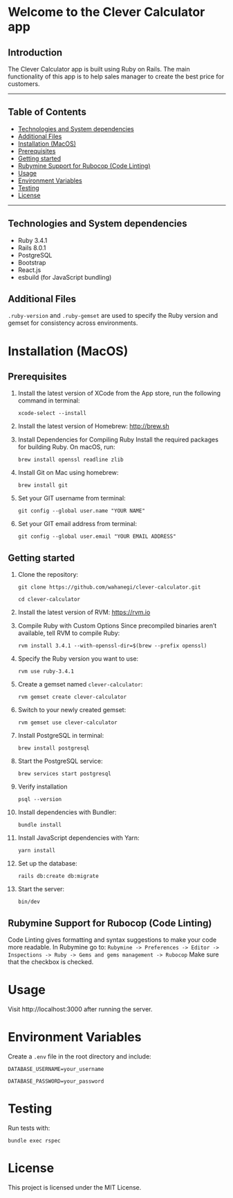 # Welcome to the Clever Calculator app
## Introduction

The Clever Calculator app is built using Ruby on Rails. The main functionality of this app is to help sales manager 
to create the best price for customers.

___
## Table of Contents
- [Technologies and System dependencies](#technologies-and-system-dependencies)
- [Additional Files](#additional-files)
- [Installation (MacOS)](#installation-macos)
- [Prerequisites](#prerequisites)
- [Getting started](#getting-started)
- [Rubymine Support for Rubocop (Code Linting)](#rubymine-support-for-rubocop-code-linting)
- [Usage](#usage)
- [Environment Variables](#environment-variables)
- [Testing](#testing)
- [License](#license)

___
## Technologies and System dependencies
- Ruby 3.4.1
- Rails 8.0.1
- PostgreSQL
- Bootstrap
- React.js
- esbuild (for JavaScript bundling)

## Additional Files

```.ruby-version``` and ```.ruby-gemset```  are used to specify the Ruby version and gemset for consistency across environments.

# Installation (MacOS)

## Prerequisites

1. Install the latest version of XCode from the App store, run the following command in terminal:
    ```
    xcode-select --install
    ```
2. Install the latest version of Homebrew: http://brew.sh

3. Install Dependencies for Compiling Ruby Install the required packages for building Ruby. On macOS, run:
    ```
    brew install openssl readline zlib
    ```
4. Install Git on Mac using homebrew:
    ```
    brew install git
    ```
5. Set your GIT username from terminal:
    ```
    git config --global user.name "YOUR NAME"
   ```
6. Set your GIT email address from terminal:
    ```
   git config --global user.email "YOUR EMAIL ADDRESS"
   ```

## Getting started

1. Clone the repository:
	```
    git clone https://github.com/wahanegi/clever-calculator.git
    ```
	```
	cd clever-calculator
    ```
2. Install the latest version of RVM: https://rvm.io

3. Compile Ruby with Custom Options Since precompiled binaries aren’t available, tell RVM to compile Ruby:
	```
    rvm install 3.4.1 --with-openssl-dir=$(brew --prefix openssl)
    ```
4. Specify the Ruby version you want to use:
	```
    rvm use ruby-3.4.1
    ```
5. Create a gemset named `clever-calculator`:
	```
    rvm gemset create clever-calculator
    ```
6. Switch to your newly created gemset:
	```
    rvm gemset use clever-calculator
    ```
7. Install PostgreSQL in terminal:
    ```
   brew install postgresql
    ```
8. Start the PostgreSQL service:
	```
    brew services start postgresql
    ```
9. Verify installation
	```
    psql --version
    ```
10. Install dependencies with Bundler:
	```
    bundle install
    ```
11. Install JavaScript dependencies with Yarn:
    ```
    yarn install
    ```
12. Set up the database:
	```
    rails db:create db:migrate
    ```
13. Start the server:
	```
    bin/dev
    ```
## Rubymine Support for Rubocop (Code Linting)

Code Linting gives formatting and syntax suggestions to make your code more readable.
In Rubymine go to:
```Rubymine -> Preferences -> Editor -> Inspections -> Ruby -> Gems and gems management -> Rubocop```
Make sure that the checkbox is checked.


# Usage
Visit http://localhost:3000 after running the server.

# Environment Variables

Create a ```.env``` file in the root directory and include:
```
DATABASE_USERNAME=your_username
```
```
DATABASE_PASSWORD=your_password
```

# Testing

Run tests with:
```
bundle exec rspec
```

# License
This project is licensed under the MIT License.
